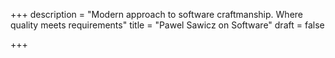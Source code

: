 +++
description = "Modern approach to software craftmanship. Where quality meets requirements"
title = "Pawel Sawicz on Software"
draft = false

+++
